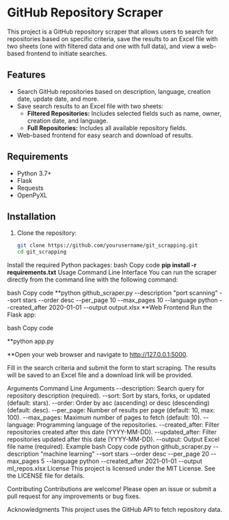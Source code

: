 # GitHub Repository Scraper

This project is a GitHub repository scraper that allows users to search for repositories based on specific criteria, save the results to an Excel file with two sheets (one with filtered data and one with full data), and view a web-based frontend to initiate searches.

## Features

- Search GitHub repositories based on description, language, creation date, update date, and more.
- Save search results to an Excel file with two sheets:
  - **Filtered Repositories:** Includes selected fields such as name, owner, creation date, and language.
  - **Full Repositories:** Includes all available repository fields.
- Web-based frontend for easy search and download of results.

## Requirements

- Python 3.7+
- Flask
- Requests
- OpenPyXL

## Installation

1. Clone the repository:
   ```bash
   git clone https://github.com/yourusername/git_scrapping.git
   cd git_scrapping
Install the required Python packages:
bash
Copy code
**pip install -r requirements.txt**
Usage
Command Line Interface
You can run the scraper directly from the command line with the following command:

bash
Copy code
**python github_scraper.py --description "port scanning" --sort stars --order desc --per_page 10 --max_pages 10 --language python --created_after 2020-01-01 --output output.xlsx
**Web Frontend
Run the Flask app:

bash
Copy code

**python app.py

**Open your web browser and navigate to http://127.0.0.1:5000.

Fill in the search criteria and submit the form to start scraping. The results will be saved to an Excel file and a download link will be provided.

Arguments
Command Line Arguments
--description: Search query for repository description (required).
--sort: Sort by stars, forks, or updated (default: stars).
--order: Order by asc (ascending) or desc (descending) (default: desc).
--per_page: Number of results per page (default: 10, max: 100).
--max_pages: Maximum number of pages to fetch (default: 10).
--language: Programming language of the repositories.
--created_after: Filter repositories created after this date (YYYY-MM-DD).
--updated_after: Filter repositories updated after this date (YYYY-MM-DD).
--output: Output Excel file name (required).
Example
bash
Copy code
python github_scraper.py --description "machine learning" --sort stars --order desc --per_page 20 --max_pages 5 --language python --created_after 2021-01-01 --output ml_repos.xlsx
License
This project is licensed under the MIT License. See the LICENSE file for details.

Contributing
Contributions are welcome! Please open an issue or submit a pull request for any improvements or bug fixes.

Acknowledgments
This project uses the GitHub API to fetch repository data.
